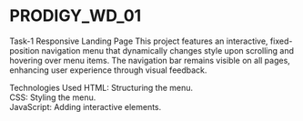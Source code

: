 # PRODIGY_WD_01

Task-1 Responsive Landing Page
This project features an interactive, fixed-position navigation menu that dynamically changes style upon scrolling and hovering over menu items. The navigation bar remains visible on all pages, enhancing user experience through visual feedback.

Technologies Used
HTML: Structuring the menu. 
<br>
CSS: Styling the menu.
<br>
JavaScript: Adding interactive elements.
